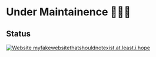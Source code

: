 
# Under Maintainence 👷🏻‍♂️
## Status
[![Website myfakewebsitethatshouldnotexist.at.least.i.hope](https://img.shields.io/website-up-down-green-red/http/myfakewebsitethatshouldnotexist.at.least.i.hope.svg)](https://github.com/Ns-AnoNymouS/tg-convert-bot)
